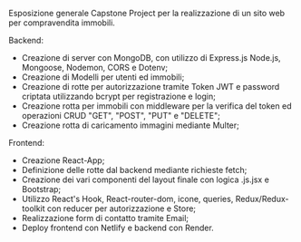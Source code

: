 Esposizione generale Capstone Project per la realizzazione di un sito web per compravendita immobili. 

Backend:
- Creazione di server con MongoDB, con utilizzo di Express.js Node.js, Mongoose, Nodemon, CORS e Dotenv;
- Creazione di Modelli per utenti ed immobili;
- Creazione di rotte per autorizzazione tramite Token JWT e password criptata utilizzando bcrypt per registrazione e login;
- Creazione rotta per immobili con middleware per la verifica del token ed operazioni CRUD "GET", "POST", "PUT" e "DELETE";
- Creazione rotta di caricamento immagini mediante Multer;


Frontend:
- Creazione React-App;
- Definizione delle rotte dal backend mediante richieste fetch;
- Creazione dei vari componenti del layout finale con logica .js.jsx e Bootstrap;
- Utilizzo React's Hook, React-router-dom, icone, queries, Redux/Redux-toolkit con reducer per autorizzazione e Store;
- Realizzazione form di contatto tramite Email;
- Deploy frontend con Netlify e backend con Render.